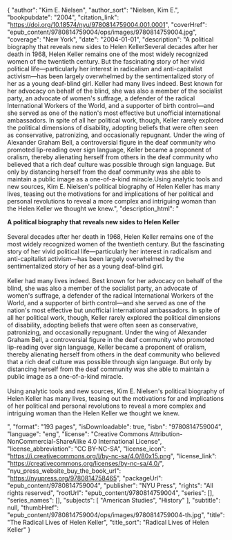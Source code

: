 {
  "author": "Kim E. Nielsen",
  "author_sort": "Nielsen, Kim E.",
  "bookpubdate": "2004",
  "citation_link": "https://doi.org/10.18574/nyu/9780814759004.001.0001",
  "coverHref": "epub_content/9780814759004/ops/images/9780814759004.jpg",
  "coverage": "New York",
  "date": "2004-01-01",
  "description": "A political biography that reveals new sides to Helen KellerSeveral decades after her death in 1968, Helen Keller remains one of the most widely recognized women of the twentieth century. But the fascinating story of her vivid political life—particularly her interest in radicalism and anti-capitalist activism—has been largely overwhelmed by the sentimentalized story of her as a young deaf-blind girl. Keller had many lives indeed. Best known for her advocacy on behalf of the blind, she was also a member of the socialist party, an advocate of women's suffrage, a defender of the radical International Workers of the World, and a supporter of birth control—and she served as one of the nation's most effective but unofficial international ambassadors. In spite of all her political work, though, Keller rarely explored the political dimensions of disability, adopting beliefs that were often seen as conservative, patronizing, and occasionally repugnant. Under the wing of Alexander Graham Bell, a controversial figure in the deaf community who promoted lip-reading over sign language, Keller became a proponent of oralism, thereby alienating herself from others in the deaf community who believed that a rich deaf culture was possible through sign language. But only by distancing herself from the deaf community was she able to maintain a public image as a one-of-a-kind miracle.Using analytic tools and new sources, Kim E. Nielsen's political biography of Helen Keller has many lives, teasing out the motivations for and implications of her political and personal revolutions to reveal a more complex and intriguing woman than the Helen Keller we thought we knew.",
  "description_html": "<p><b>A political biography that reveals new sides to Helen Keller</b><br><br>Several decades after her death in 1968, Helen Keller remains one of the most widely recognized women of the twentieth century. But the fascinating story of her vivid political life—particularly her interest in radicalism and anti-capitalist activism—has been largely overwhelmed by the sentimentalized story of her as a young deaf-blind girl.<br><br> Keller had many lives indeed. Best known for her advocacy on behalf of the blind, she was also a member of the socialist party, an advocate of women's suffrage, a defender of the radical International Workers of the World, and a supporter of birth control—and she served as one of the nation's most effective but unofficial international ambassadors. In spite of all her political work, though, Keller rarely explored the political dimensions of disability, adopting beliefs that were often seen as conservative, patronizing, and occasionally repugnant. Under the wing of Alexander Graham Bell, a controversial figure in the deaf community who promoted lip-reading over sign language, Keller became a proponent of oralism, thereby alienating herself from others in the deaf community who believed that a rich deaf culture was possible through sign language. But only by distancing herself from the deaf community was she able to maintain a public image as a one-of-a-kind miracle.<br><br>Using analytic tools and new sources, Kim E. Nielsen's political biography of Helen Keller has many lives, teasing out the motivations for and implications of her political and personal revolutions to reveal a more complex and intriguing woman than the Helen Keller we thought we knew.</p>",
  "format": "193 pages",
  "isDownloadable": true,
  "isbn": "9780814759004",
  "language": "eng",
  "license": "Creative Commons Attribution-NonCommercial-ShareAlike 4.0 International License",
  "license_abbreviation": "CC BY-NC-SA",
  "license_icon": "https://i.creativecommons.org/l/by-nc-sa/4.0/80x15.png",
  "license_link": "https://creativecommons.org/licenses/by-nc-sa/4.0/",
  "nyu_press_website_buy_the_book_url": "https://nyupress.org/9780814758465",
  "packageUrl": "epub_content/9780814759004",
  "publisher": "NYU Press",
  "rights": "All rights reserved",
  "rootUrl": "epub_content/9780814759004",
  "series": [],
  "series_names": [],
  "subjects": [
    "American Studies",
    "History"
  ],
  "subtitle": null,
  "thumbHref": "epub_content/9780814759004/ops/images/9780814759004-th.jpg",
  "title": "The Radical Lives of Helen Keller",
  "title_sort": "Radical Lives of Helen Keller"
}
